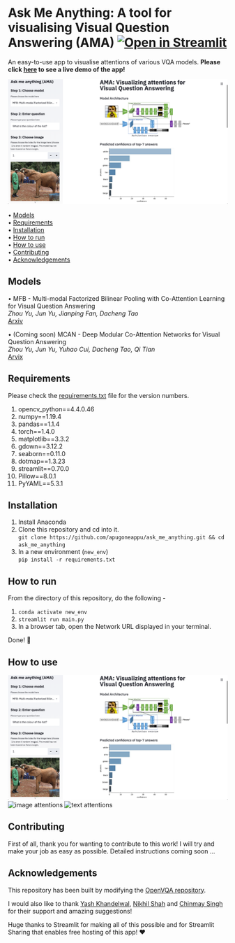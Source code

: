# Ask Me Anything: A tool for visualising Visual Question Answering (AMA) [![Open in Streamlit](https://static.streamlit.io/badges/streamlit_badge_black_white.svg)](https://share.streamlit.io/apugoneappu/ask_me_anything/main.py)
An easy-to-use app to visualise attentions of various VQA models. __Please click [here](https://share.streamlit.io/apugoneappu/ask_me_anything/main.py) to see a live demo of the app!__   

![top 7 predictions](assets/landing.png)

• [Models](#models)  
• [Requirements](#requirements)  
• [Installation](#installation)  
• [How to run](#how-to-run)  
• [How to use](#how-to-use)  
• [Contributing](#contributing)  
• [Acknowledgements](#acknowledgements)  

## Models

• MFB - Multi-modal Factorized Bilinear Pooling with Co-Attention Learning for Visual Question Answering  
_Zhou Yu, Jun Yu, Jianping Fan, Dacheng Tao_  
[Arxiv](https://arxiv.org/abs/1708.01471)  

• (Coming soon) MCAN - Deep Modular Co-Attention Networks for Visual Question Answering   
_Zhou Yu, Jun Yu, Yuhao Cui, Dacheng Tao, Qi Tian_  
[Arvix](https://arxiv.org/abs/1906.10770)  

## Requirements
Please check the [requirements.txt](https://github.com/apugoneappu/ask_me_anything/blob/master/requirements.txt) file for the version numbers.

1. opencv_python==4.4.0.46
2. numpy==1.19.4
3. pandas==1.1.4
4. torch==1.4.0
5. matplotlib==3.3.2
6. gdown==3.12.2
7. seaborn==0.11.0
8. dotmap==1.3.23
9. streamlit==0.70.0
10. Pillow==8.0.1
11. PyYAML==5.3.1

## Installation
1. Install Anaconda 
2. Clone this repository and cd into it.  
```git clone https://github.com/apugoneappu/ask_me_anything.git && cd ask_me_anything```
3. In a new environment (`new_env`)  
```pip install -r requirements.txt```  

## How to run
From the directory of this repository, do the following -

1. ```conda activate new_env```
2. ```streamlit run main.py```
3. In a browser tab, open the Network URL displayed in your terminal.

Done! 🎉

## How to use
![input page](assets/landing.png)
![image attentions](assets/img_att.png)
![text attentions](assets/text_att.png)

## Contributing

First of all, thank you for wanting to contribute to this work! I will try and make your job as easy as possible. Detailed instructions coming soon ...

## Acknowledgements 
This repository has been built by modifying the [OpenVQA repository](https://github.com/MILVLG/openvqa/). 

I would also like to thank [Yash Khandelwal](https://github.com/yash12khandelwal), [Nikhil Shah](https://github.com/itsshnik) and [Chinmay Singh](https://github.com/chinmay-singh) for their support and amazing suggestions!

Huge thanks to Streamlit for making all of this possible and for Streamlit Sharing that enables free hosting of this app! ❤️  

